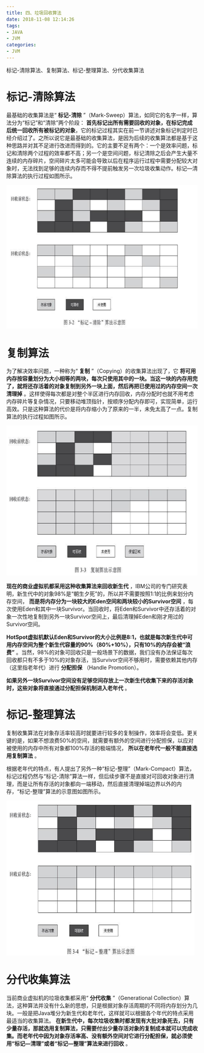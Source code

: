 ```yaml
---
title: 四、垃圾回收算法
date: 2018-11-08 12:14:26
tags:
- JAVA
- JVM
categories:
- JVM
---
```


标记-清除算法、复制算法、标记-整理算法、分代收集算法

<!-- more -->

# 标记-清除算法

最基础的收集算法是“ **标记-清除** ”（Mark-Sweep）算法，如同它的名字一样，算法分为“标记”和“清除”两个阶段： **首先标记出所有需要回收的对象，在标记完成后统一回收所有被标记的对象**，它的标记过程其实在前一节讲述对象标记判定时已经介绍过了。之所以说它是最基础的收集算法，是因为后续的收集算法都是基于这种思路并对其不足进行改进而得到的。它的主要不足有两个：一个是效率问题，标记和清除两个过程的效率都不高；另一个是空间问题，标记清除之后会产生大量不连续的内存碎片，空间碎片太多可能会导致以后在程序运行过程中需要分配较大对象时，无法找到足够的连续内存而不得不提前触发另一次垃圾收集动作。标记—清除算法的执行过程如图所示。

![标记-清除](jvm-gc-algorithm/gc1.png "标记-清除")

# 复制算法

为了解决效率问题，一种称为“ **复制** ”（Copying）的收集算法出现了，它 **将可用内存按容量划分为大小相等的两块，每次只使用其中的一块。当这一块的内存用完了，就将还存活着的对象复制到另外一块上面，然后再把已使用过的内存空间一次清理掉** 。这样使得每次都是对整个半区进行内存回收，内存分配时也就不用考虑内存碎片等复杂情况，只要移动堆顶指针，按顺序分配内存即可，实现简单，运行高效。只是这种算法的代价是将内存缩小为了原来的一半，未免太高了一点。复制算法的执行过程如图所示。

![复制算法](jvm-gc-algorithm/gc2.png "复制算法")

**现在的商业虚拟机都采用这种收集算法来回收新生代** ，IBM公司的专门研究表明，新生代中的对象98%是“朝生夕死”的，所以并不需要按照1∶1的比例来划分内存空间， **而是将内存分为一块较大的Eden空间和两块较小的Survivor空间** ，每次使用Eden和其中一块Survivor。当回收时，将Eden和Survivor中还存活着的对象一次性地复制到另外一块Survivor空间上，最后清理掉Eden和刚才用过的Survivor空间。

**HotSpot虚拟机默认Eden和Survivor的大小比例是8∶1，也就是每次新生代中可用内存空间为整个新生代容量的90%（80%+10%），只有10%的内存会被“浪费”** 。当然，98%的对象可回收只是一般场景下的数据，我们没有办法保证每次回收都只有不多于10%的对象存活，当Survivor空间不够用时，需要依赖其他内存（这里指老年代）进行 **分配担保** （Handle Promotion）。

**如果另外一块Survivor空间没有足够空间存放上一次新生代收集下来的存活对象时，这些对象将直接通过分配担保机制进入老年代** 。

# 标记-整理算法

复制收集算法在对象存活率较高时就要进行较多的复制操作，效率将会变低。更关键的是，如果不想浪费50%的空间，就需要有额外的空间进行分配担保，以应对被使用的内存中所有对象都100%存活的极端情况， **所以在老年代一般不能直接选用复制算法** 。

根据老年代的特点，有人提出了另外一种“标记-整理”（Mark-Compact）算法，标记过程仍然与“标记-清除”算法一样，但后续步骤不是直接对可回收对象进行清理，而是让所有存活的对象都向一端移动，然后直接清理掉端边界以外的内存，“标记-整理”算法的示意图如图所示。

![标记-整理](jvm-gc-algorithm/gc3.png "标记-整理")


# 分代收集算法

当前商业虚拟机的垃圾收集都采用“ **分代收集** ”（Generational Collection）算法，这种算法并没有什么新的思想，只是根据对象存活周期的不同将内存划分为几块。一般是把Java堆分为新生代和老年代，这样就可以根据各个年代的特点采用最适当的收集算法。 **在新生代中，每次垃圾收集时都发现有大批对象死去，只有少量存活，那就选用复制算法，只需要付出少量存活对象的复制成本就可以完成收集。而老年代中因为对象存活率高、没有额外空间对它进行分配担保，就必须使用“标记—清理”或者“标记—整理”算法来进行回收** 。